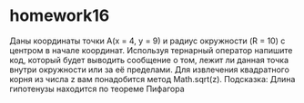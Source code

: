 # homework16

Даны координаты точки A(x = 4, y = 9) и радиус окружности (R = 10) с центром в начале координат. Используя тернарный оператор напишите код,
который будет выводить сообщение о том, лежит ли данная точка внутри окружности или за её пределами. Для извлечения квадратного корня из
числа z вам понадобится метод Math.sqrt(z).
Подсказка: Длина гипотенузы находится по теореме Пифагора
